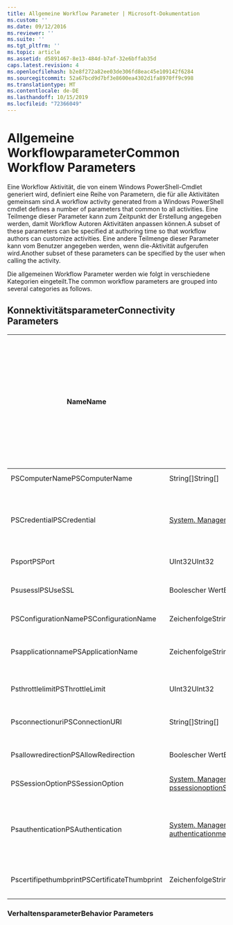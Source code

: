 ```yaml
---
title: Allgemeine Workflow Parameter | Microsoft-Dokumentation
ms.custom: ''
ms.date: 09/12/2016
ms.reviewer: ''
ms.suite: ''
ms.tgt_pltfrm: ''
ms.topic: article
ms.assetid: d5891467-8e13-484d-b7af-32e6bffab35d
caps.latest.revision: 4
ms.openlocfilehash: b2e8f272a82ee03de306fd8eac45e109142f6284
ms.sourcegitcommit: 52a67bcd9d7bf3e8600ea4302d1fa8970ff9c998
ms.translationtype: MT
ms.contentlocale: de-DE
ms.lasthandoff: 10/15/2019
ms.locfileid: "72366049"
---
```

# <a name="common-workflow-parameters"></a><span data-ttu-id="f1ac5-102">Allgemeine Workflowparameter</span><span class="sxs-lookup"><span data-stu-id="f1ac5-102">Common Workflow Parameters</span></span>

<span data-ttu-id="f1ac5-103">Eine Workflow Aktivität, die von einem Windows PowerShell-Cmdlet generiert wird, definiert eine Reihe von Parametern, die für alle Aktivitäten gemeinsam sind.</span><span class="sxs-lookup"><span data-stu-id="f1ac5-103">A workflow activity generated from a Windows PowerShell cmdlet  defines a number of parameters that common to all activities.</span></span> <span data-ttu-id="f1ac5-104">Eine Teilmenge dieser Parameter kann zum Zeitpunkt der Erstellung angegeben werden, damit Workflow Autoren Aktivitäten anpassen können.</span><span class="sxs-lookup"><span data-stu-id="f1ac5-104">A subset of these parameters can be specified at authoring time so that workflow authors can customize activities.</span></span> <span data-ttu-id="f1ac5-105">Eine andere Teilmenge dieser Parameter kann vom Benutzer angegeben werden, wenn die-Aktivität aufgerufen wird.</span><span class="sxs-lookup"><span data-stu-id="f1ac5-105">Another subset of these parameters can be specified by the user when calling the activity.</span></span>

<span data-ttu-id="f1ac5-106">Die allgemeinen Workflow Parameter werden wie folgt in verschiedene Kategorien eingeteilt.</span><span class="sxs-lookup"><span data-stu-id="f1ac5-106">The common workflow parameters are grouped into several categories as follows.</span></span>

## <a name="connectivity-parameters"></a><span data-ttu-id="f1ac5-107">Konnektivitätsparameter</span><span class="sxs-lookup"><span data-stu-id="f1ac5-107">Connectivity Parameters</span></span>

|<span data-ttu-id="f1ac5-108">Name</span><span class="sxs-lookup"><span data-stu-id="f1ac5-108">Name</span></span>|<span data-ttu-id="f1ac5-109">Type</span><span class="sxs-lookup"><span data-stu-id="f1ac5-109">Type</span></span>|<span data-ttu-id="f1ac5-110">Description</span><span class="sxs-lookup"><span data-stu-id="f1ac5-110">Description</span></span>|<span data-ttu-id="f1ac5-111">Kann vom Endbenutzer zur Ausführungszeit angegeben werden?</span><span class="sxs-lookup"><span data-stu-id="f1ac5-111">Can be specified by end user at execution time?</span></span>|<span data-ttu-id="f1ac5-112">Kann vom Workflow Autor zum Zeitpunkt der Erstellung angegeben werden?</span><span class="sxs-lookup"><span data-stu-id="f1ac5-112">Can be specified by workflow author at authoring time?</span></span>|<span data-ttu-id="f1ac5-113">Kann vom Workflow Autor bei der Instanziierung angegeben werden?</span><span class="sxs-lookup"><span data-stu-id="f1ac5-113">Can be specified by workflow author at instantiation?</span></span>|
|----------|----------|-----------------|-----------------------------------------------------|------------------------------------------------------------|-----------------------------------------------------------|
|<span data-ttu-id="f1ac5-114">PSComputerName</span><span class="sxs-lookup"><span data-stu-id="f1ac5-114">PSComputerName</span></span>|<span data-ttu-id="f1ac5-115">String[]</span><span class="sxs-lookup"><span data-stu-id="f1ac5-115">String[]</span></span>|<span data-ttu-id="f1ac5-116">Eine Liste von Computernamen, für die Aufträge gestartet werden sollen.</span><span class="sxs-lookup"><span data-stu-id="f1ac5-116">A list of computer names for which to launch jobs.</span></span>|<span data-ttu-id="f1ac5-117">Yes</span><span class="sxs-lookup"><span data-stu-id="f1ac5-117">Yes</span></span>|<span data-ttu-id="f1ac5-118">Yes</span><span class="sxs-lookup"><span data-stu-id="f1ac5-118">Yes</span></span>|<span data-ttu-id="f1ac5-119">Yes</span><span class="sxs-lookup"><span data-stu-id="f1ac5-119">Yes</span></span>|
|<span data-ttu-id="f1ac5-120">PSCredential</span><span class="sxs-lookup"><span data-stu-id="f1ac5-120">PSCredential</span></span>|[<span data-ttu-id="f1ac5-121">System. Management. Automation. PSCredential</span><span class="sxs-lookup"><span data-stu-id="f1ac5-121">System.Management.Automation.PSCredential</span></span>](/dotnet/api/System.Management.Automation.PSCredential)|<span data-ttu-id="f1ac5-122">Die Anmelde Informationen für die Authentifizierung, die für die Anmeldung bei den durch den pscomputername-Parameter angegebenen Computern verwendet werden sollen.</span><span class="sxs-lookup"><span data-stu-id="f1ac5-122">The authentication credential to use to login to the computers specified by the PSComputerName parameter.</span></span> <span data-ttu-id="f1ac5-123">Dieser Parameter ist nur gültig, wenn pscomputername angegeben ist.</span><span class="sxs-lookup"><span data-stu-id="f1ac5-123">This parameter is valid only if PSComputerName is specified.</span></span>|<span data-ttu-id="f1ac5-124">Yes</span><span class="sxs-lookup"><span data-stu-id="f1ac5-124">Yes</span></span>|<span data-ttu-id="f1ac5-125">Yes</span><span class="sxs-lookup"><span data-stu-id="f1ac5-125">Yes</span></span>|<span data-ttu-id="f1ac5-126">Yes</span><span class="sxs-lookup"><span data-stu-id="f1ac5-126">Yes</span></span>|
|<span data-ttu-id="f1ac5-127">Psport</span><span class="sxs-lookup"><span data-stu-id="f1ac5-127">PSPort</span></span>|<span data-ttu-id="f1ac5-128">UInt32</span><span class="sxs-lookup"><span data-stu-id="f1ac5-128">UInt32</span></span>|<span data-ttu-id="f1ac5-129">Der Port, der zum Ausführen des Workflows verwendet werden soll.</span><span class="sxs-lookup"><span data-stu-id="f1ac5-129">The port to be used to run the workflow.</span></span>|<span data-ttu-id="f1ac5-130">Yes</span><span class="sxs-lookup"><span data-stu-id="f1ac5-130">Yes</span></span>|<span data-ttu-id="f1ac5-131">Yes</span><span class="sxs-lookup"><span data-stu-id="f1ac5-131">Yes</span></span>|<span data-ttu-id="f1ac5-132">Yes</span><span class="sxs-lookup"><span data-stu-id="f1ac5-132">Yes</span></span>|
|<span data-ttu-id="f1ac5-133">Psusessl</span><span class="sxs-lookup"><span data-stu-id="f1ac5-133">PSUseSSL</span></span>|<span data-ttu-id="f1ac5-134">Boolescher Wert</span><span class="sxs-lookup"><span data-stu-id="f1ac5-134">Boolean</span></span>|<span data-ttu-id="f1ac5-135">Verwenden Sie Secure Sockets Layer (SSL)-Protokoll, um eine sichere Verbindung mit dem Remote Computer herzustellen, um den Workflow auszuführen.</span><span class="sxs-lookup"><span data-stu-id="f1ac5-135">Use Secure Sockets Layer (SSL) protocol to establish a secure connection to the remote computer to run the workflow.</span></span>|<span data-ttu-id="f1ac5-136">Yes</span><span class="sxs-lookup"><span data-stu-id="f1ac5-136">Yes</span></span>|<span data-ttu-id="f1ac5-137">Yes</span><span class="sxs-lookup"><span data-stu-id="f1ac5-137">Yes</span></span>|<span data-ttu-id="f1ac5-138">Yes</span><span class="sxs-lookup"><span data-stu-id="f1ac5-138">Yes</span></span>|
|<span data-ttu-id="f1ac5-139">PSConfigurationName</span><span class="sxs-lookup"><span data-stu-id="f1ac5-139">PSConfigurationName</span></span>|<span data-ttu-id="f1ac5-140">Zeichenfolge</span><span class="sxs-lookup"><span data-stu-id="f1ac5-140">String</span></span>|<span data-ttu-id="f1ac5-141">Die Sitzungs Konfiguration, die zum Ausführen des Workflows verwendet wird.</span><span class="sxs-lookup"><span data-stu-id="f1ac5-141">The session configuration used to run the workflow.</span></span>|<span data-ttu-id="f1ac5-142">Yes</span><span class="sxs-lookup"><span data-stu-id="f1ac5-142">Yes</span></span>|<span data-ttu-id="f1ac5-143">Yes</span><span class="sxs-lookup"><span data-stu-id="f1ac5-143">Yes</span></span>|<span data-ttu-id="f1ac5-144">Yes</span><span class="sxs-lookup"><span data-stu-id="f1ac5-144">Yes</span></span>|
|<span data-ttu-id="f1ac5-145">Psapplicationname</span><span class="sxs-lookup"><span data-stu-id="f1ac5-145">PSApplicationName</span></span>|<span data-ttu-id="f1ac5-146">Zeichenfolge</span><span class="sxs-lookup"><span data-stu-id="f1ac5-146">String</span></span>|<span data-ttu-id="f1ac5-147">Der Anwendungs Namensteil des Verbindungs-URI für die Workflow Ausführung.</span><span class="sxs-lookup"><span data-stu-id="f1ac5-147">The application name portion of the connection URI for the workflow execution.</span></span> <span data-ttu-id="f1ac5-148">Verwenden Sie diesen Parameter nur, wenn Sie nicht den ConnectionUri-Parameter verwenden.</span><span class="sxs-lookup"><span data-stu-id="f1ac5-148">Use this parameter only when you are not using the ConnectionURI parameter.</span></span>|<span data-ttu-id="f1ac5-149">Yes</span><span class="sxs-lookup"><span data-stu-id="f1ac5-149">Yes</span></span>|<span data-ttu-id="f1ac5-150">Yes</span><span class="sxs-lookup"><span data-stu-id="f1ac5-150">Yes</span></span>|<span data-ttu-id="f1ac5-151">Yes</span><span class="sxs-lookup"><span data-stu-id="f1ac5-151">Yes</span></span>|
|<span data-ttu-id="f1ac5-152">Psthrottlelimit</span><span class="sxs-lookup"><span data-stu-id="f1ac5-152">PSThrottleLimit</span></span>|<span data-ttu-id="f1ac5-153">UInt32</span><span class="sxs-lookup"><span data-stu-id="f1ac5-153">UInt32</span></span>|<span data-ttu-id="f1ac5-154">Die maximale Anzahl gleichzeitiger Verbindungen, die zum Ausführen des Workflows hergestellt werden können.</span><span class="sxs-lookup"><span data-stu-id="f1ac5-154">The maximum number of concurrent connections that can be established to run the workflow.</span></span>|<span data-ttu-id="f1ac5-155">Yes</span><span class="sxs-lookup"><span data-stu-id="f1ac5-155">Yes</span></span>|<span data-ttu-id="f1ac5-156">TBD</span><span class="sxs-lookup"><span data-stu-id="f1ac5-156">TBD</span></span>|<span data-ttu-id="f1ac5-157">Yes</span><span class="sxs-lookup"><span data-stu-id="f1ac5-157">Yes</span></span>|
|<span data-ttu-id="f1ac5-158">Psconnectionuri</span><span class="sxs-lookup"><span data-stu-id="f1ac5-158">PSConnectionURI</span></span>|<span data-ttu-id="f1ac5-159">String[]</span><span class="sxs-lookup"><span data-stu-id="f1ac5-159">String[]</span></span>|<span data-ttu-id="f1ac5-160">Ein Array von voll qualifizierten URIs, die die Endpunkte für die interaktiven Sitzungen angeben, die zum Ausführen des Workflows verwendet werden.</span><span class="sxs-lookup"><span data-stu-id="f1ac5-160">An array of fully-qualified URIs that specify the endpoints for the interactive sessions used to run the workflow.</span></span>|<span data-ttu-id="f1ac5-161">Yes</span><span class="sxs-lookup"><span data-stu-id="f1ac5-161">Yes</span></span>|<span data-ttu-id="f1ac5-162">Yes</span><span class="sxs-lookup"><span data-stu-id="f1ac5-162">Yes</span></span>|<span data-ttu-id="f1ac5-163">Yes</span><span class="sxs-lookup"><span data-stu-id="f1ac5-163">Yes</span></span>|
|<span data-ttu-id="f1ac5-164">Psallowredirection</span><span class="sxs-lookup"><span data-stu-id="f1ac5-164">PSAllowRedirection</span></span>|<span data-ttu-id="f1ac5-165">Boolescher Wert</span><span class="sxs-lookup"><span data-stu-id="f1ac5-165">Boolean</span></span>|<span data-ttu-id="f1ac5-166">Gibt an, ob die Umleitung dieser Verbindung an einen alternativen URI zum Ausführen des Workflows zulässig ist.</span><span class="sxs-lookup"><span data-stu-id="f1ac5-166">Specifies whether to allow redirection of this connection to an alternate URI to run the workflow.</span></span>|<span data-ttu-id="f1ac5-167">Yes</span><span class="sxs-lookup"><span data-stu-id="f1ac5-167">Yes</span></span>|<span data-ttu-id="f1ac5-168">Yes</span><span class="sxs-lookup"><span data-stu-id="f1ac5-168">Yes</span></span>|<span data-ttu-id="f1ac5-169">Yes</span><span class="sxs-lookup"><span data-stu-id="f1ac5-169">Yes</span></span>|
|<span data-ttu-id="f1ac5-170">PSSessionOption</span><span class="sxs-lookup"><span data-stu-id="f1ac5-170">PSSessionOption</span></span>|[<span data-ttu-id="f1ac5-171">System. Management. Automation. Remoting. pssessionoption</span><span class="sxs-lookup"><span data-stu-id="f1ac5-171">System.Management.Automation.Remoting.Pssessionoption</span></span>](/dotnet/api/System.Management.Automation.Remoting.PSSessionOption)|<span data-ttu-id="f1ac5-172">Erweiterte Optionen für die Sitzung, die zum Ausführen des Workflows verwendet wird.</span><span class="sxs-lookup"><span data-stu-id="f1ac5-172">Advanced options for the session used to run the workflow.</span></span>|<span data-ttu-id="f1ac5-173">Yes</span><span class="sxs-lookup"><span data-stu-id="f1ac5-173">Yes</span></span>|<span data-ttu-id="f1ac5-174">Yes</span><span class="sxs-lookup"><span data-stu-id="f1ac5-174">Yes</span></span>|<span data-ttu-id="f1ac5-175">Yes</span><span class="sxs-lookup"><span data-stu-id="f1ac5-175">Yes</span></span>|
|<span data-ttu-id="f1ac5-176">Psauthentication</span><span class="sxs-lookup"><span data-stu-id="f1ac5-176">PSAuthentication</span></span>|[<span data-ttu-id="f1ac5-177">System. Management. Automation. Runspaces. authenticationmechanism</span><span class="sxs-lookup"><span data-stu-id="f1ac5-177">System.Management.Automation.Runspaces.Authenticationmechanism</span></span>](/dotnet/api/System.Management.Automation.Runspaces.AuthenticationMechanism)|<span data-ttu-id="f1ac5-178">Ein Wert der [System. Management. Automation. Runspaces. authenticationmechanism](/dotnet/api/System.Management.Automation.Runspaces.AuthenticationMechanism) -Enumeration, der den Authentifizierungsmechanismus angibt, der zum Authentifizieren der Anmelde Informationen des Benutzers verwendet wird.</span><span class="sxs-lookup"><span data-stu-id="f1ac5-178">A value of the [System.Management.Automation.Runspaces.Authenticationmechanism](/dotnet/api/System.Management.Automation.Runspaces.AuthenticationMechanism) enumeration that specifies the authentication mechanism used to authenticate the user's credentials.</span></span>|<span data-ttu-id="f1ac5-179">Yes</span><span class="sxs-lookup"><span data-stu-id="f1ac5-179">Yes</span></span>|<span data-ttu-id="f1ac5-180">Yes</span><span class="sxs-lookup"><span data-stu-id="f1ac5-180">Yes</span></span>|<span data-ttu-id="f1ac5-181">Yes</span><span class="sxs-lookup"><span data-stu-id="f1ac5-181">Yes</span></span>|
|<span data-ttu-id="f1ac5-182">Pscertifipethumbprint</span><span class="sxs-lookup"><span data-stu-id="f1ac5-182">PSCertificateThumbprint</span></span>|<span data-ttu-id="f1ac5-183">Zeichenfolge</span><span class="sxs-lookup"><span data-stu-id="f1ac5-183">String</span></span>|<span data-ttu-id="f1ac5-184">Das digitale Zertifikat für öffentliche Schlüssel (X509) eines Benutzerkontos, das über die Berechtigung zum Ausführen des Workflows verfügt.</span><span class="sxs-lookup"><span data-stu-id="f1ac5-184">The digital public key certificate (X509) of a user account that has permission to run the workflow.</span></span>|<span data-ttu-id="f1ac5-185">Yes</span><span class="sxs-lookup"><span data-stu-id="f1ac5-185">Yes</span></span>|<span data-ttu-id="f1ac5-186">Yes</span><span class="sxs-lookup"><span data-stu-id="f1ac5-186">Yes</span></span>|<span data-ttu-id="f1ac5-187">Yes</span><span class="sxs-lookup"><span data-stu-id="f1ac5-187">Yes</span></span>|

### <a name="behavior-parameters"></a><span data-ttu-id="f1ac5-188">Verhaltensparameter</span><span class="sxs-lookup"><span data-stu-id="f1ac5-188">Behavior Parameters</span></span>
